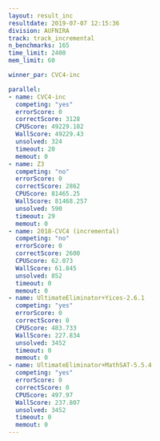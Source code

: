 ```yaml
---
layout: result_inc
resultdate: 2019-07-07 12:15:36
division: AUFNIRA
track: track_incremental
n_benchmarks: 165
time_limit: 2400
mem_limit: 60

winner_par: CVC4-inc

parallel:
- name: CVC4-inc
  competing: "yes"
  errorScore: 0
  correctScore: 3128
  CPUScore: 49229.102
  WallScore: 49229.43
  unsolved: 324
  timeout: 20
  memout: 0
- name: Z3
  competing: "no"
  errorScore: 0
  correctScore: 2862
  CPUScore: 81465.25
  WallScore: 81468.257
  unsolved: 590
  timeout: 29
  memout: 0
- name: 2018-CVC4 (incremental)
  competing: "no"
  errorScore: 0
  correctScore: 2600
  CPUScore: 62.073
  WallScore: 61.845
  unsolved: 852
  timeout: 0
  memout: 0
- name: UltimateEliminator+Yices-2.6.1
  competing: "yes"
  errorScore: 0
  correctScore: 0
  CPUScore: 483.733
  WallScore: 227.834
  unsolved: 3452
  timeout: 0
  memout: 0
- name: UltimateEliminator+MathSAT-5.5.4
  competing: "yes"
  errorScore: 0
  correctScore: 0
  CPUScore: 497.97
  WallScore: 237.807
  unsolved: 3452
  timeout: 0
  memout: 0
---
```

